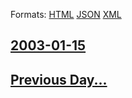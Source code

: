 
Formats: [HTML](2003/01/15/index.html)  [JSON](2003/01/15/index.json)  [XML](2003/01/15/index.xml)  

## [2003-01-15](/news/2003/01/15/index.md)

## [Previous Day...](/news/2003/01/14/index.md)

